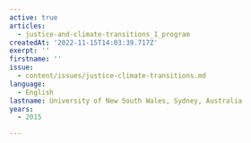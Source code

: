 ```yaml
---
active: true
articles:
  - justice-and-climate-transitions_1_program
createdAt: '2022-11-15T14:03:39.717Z'
exerpt: ''
firstname: ''
issue:
  - content/issues/justice-climate-transitions.md
language:
  - English
lastname: University of New South Wales, Sydney, Australia
years:
  - 2015

---
```

